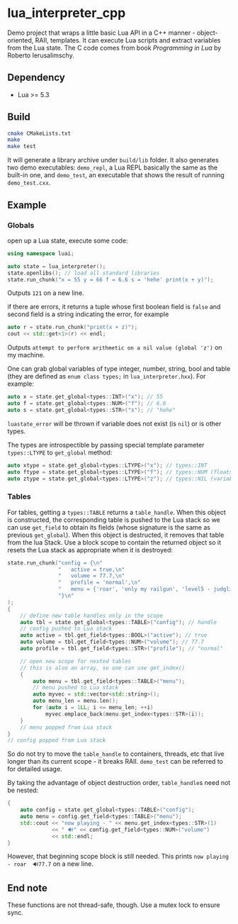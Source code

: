 # lua_interpreter_cpp

Demo project that wraps a little basic Lua API in a C++ manner - object-oriented, RAII, templates. It can execute Lua scripts and extract variables from the Lua state. The C code comes from book _Programming in Lua_ by Roberto Ierusalimschy.

## Dependency
*   Lua >= 5.3

## Build
```sh
cmake CMakeLists.txt
make
make test
```

It will generate a library archive under `build/lib` folder. It also generates two demo executables: `demo_repl`, a Lua REPL basically the same as the built-in one, and `demo_test`, an executable that shows the result of running `demo_test.cxx`.

## Example

### Globals

open up a Lua state, execute some code:

```cpp
using namespace luai;

auto state = lua_interpreter();
state.openlibs(); // load all standard libraries
state.run_chunk("x = 55 y = 66 f = 6.6 s = 'hehe' print(x + y)");
```

Outputs `121` on a new line.

if there are errors, it returns a tuple whose first boolean field is `false` and second field is a string indicating the error, for example

```cpp
auto r = state.run_chunk("print(x + z)");
cout << std::get<1>(r) << endl;
```

Outputs `attempt to perform arithmetic on a nil value (global 'z')` on my machine.

One can grab global variables of type integer, number, string, bool and table (they are defined as `enum class types;` in `lua_interpreter.hxx`). For example:

```cpp
auto x = state.get_global<types::INT>("x"); // 55
auto f = state.get_global<types::NUM>("f"); // 6.6
auto s = state.get_global<types::STR>("s"); // "hehe"
```

`luastate_error` will be thrown if variable does not exist (is `nil`) or is other types.

The types are introspectible by passing special template parameter `types::LTYPE` to `get_global` method:

```cpp
auto xtype = state.get_global<types::LTYPE>("x"); // types::INT
auto ftype = state.get_global<types::LTYPE>("f"); // types::NUM (floats)
auto ztype = state.get_global<types::LTYPE>("z"); // types::NIL (variable does not exist)
```

### Tables

For tables, getting a `types::TABLE` returns a `table_handle`. When this object is constructed, the corresponding table is pushed to the Lua stack so we can use `get_field` to obtain its fields (whose signature is the same as previous `get_global`). When this object is destructed, it removes that table from the lua Stack. Use a block scope to contain the returned object so it resets the Lua stack as appropriate when it is destroyed:

```cpp
state.run_chunk("config = {\n"
                "   active = true,\n"
                "   volume = 77.7,\n"
                "   profile = 'normal',\n"
                "   menu = {'roar', 'only my railgun', 'level5 - judglight', 'late in autumn'}\n"
                "}\n"
);
{
    // define new table handles only in the scope
    auto tbl = state.get_global<types::TABLE>("config"); // handle
    // config pushed to Lua stack
    auto active = tbl.get_field<types::BOOL>("active"); // true
    auto volume = tbl.get_field<types::NUM>("volume"); // 77.7
    auto profile = tbl.get_field<types::STR>("profile"); // "normal"

    // open new scope for nested tables
    // this is also an array, so one can use get_index()
    {
        auto menu = tbl.get_field<types::TABLE>("menu");
        // menu pushed to Lua stack
        auto myvec = std::vector<std::string>();
        auto menu_len = menu.len();
        for (auto i = 1LL; i <= menu_len; ++i)
            myvec.emplace_back(menu.get_index<types::STR>(i));
    }
    // menu popped from Lua stack
}
// config popped from Lua stack
```

So do not try to move the `table_handle` to containers, threads, etc that live longer than its current scope - it breaks RAII. `demo_test` can be referred to for detailed usage.

By taking the advantage of object destruction order, `table_handle`s need not be nested:

```cpp
{
    auto config = state.get_global<types::TABLE>("config");
    auto menu = config.get_field<types::TABLE>("menu");
    std::cout << "now playing - " << menu.get_index<types::STR>(1)
              << " 🔊" << config.get_field<types::NUM>("volume")
              << std::endl;
}
```

However, that beginning scope block is still needed. This prints `now playing - roar  🔊77.7` on a new line.

## End note

These functions are not thread-safe, though. Use a mutex lock to ensure sync.
